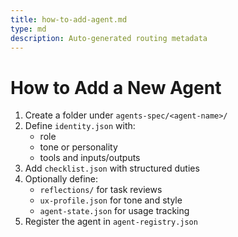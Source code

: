 ```yaml
---
title: how-to-add-agent.md
type: md
description: Auto-generated routing metadata
---
```


# How to Add a New Agent

1. Create a folder under `agents-spec/<agent-name>/`
2. Define `identity.json` with:
   - role
   - tone or personality
   - tools and inputs/outputs
3. Add `checklist.json` with structured duties
4. Optionally define:
   - `reflections/` for task reviews
   - `ux-profile.json` for tone and style
   - `agent-state.json` for usage tracking
5. Register the agent in `agent-registry.json`
